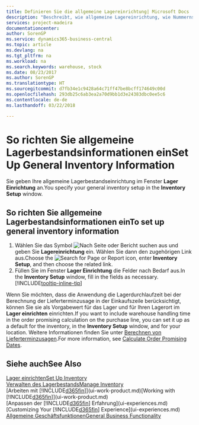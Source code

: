 ```yaml
---
title: Definieren Sie die allgemeine Lagereinrichtung| Microsoft Docs
description: "Beschreibt, wie allgemeine Lagereinrichtung, wie Nummernserien und Lagerorte definiert werden, sodass Sie Ihr Lager und Ihren Vorrat verwalten können."
services: project-madeira
documentationcenter: 
author: SorenGP
ms.service: dynamics365-business-central
ms.topic: article
ms.devlang: na
ms.tgt_pltfrm: na
ms.workload: na
ms.search.keywords: warehouse, stock
ms.date: 08/23/2017
ms.author: SorenGP
ms.translationtype: HT
ms.sourcegitcommit: d7fb34e1c9428a64c71ff47be8bcff174649c00d
ms.openlocfilehash: 293db25c6ab3ea2a70d9bb1d3e24383dbc0ee5c6
ms.contentlocale: de-de
ms.lasthandoff: 03/22/2018

---
```

# <a name="set-up-general-inventory-information"></a><span data-ttu-id="8a729-103">So richten Sie allgemeine Lagerbestandsinformationen ein</span><span class="sxs-lookup"><span data-stu-id="8a729-103">Set Up General Inventory Information</span></span>
<span data-ttu-id="8a729-104">Sie geben Ihre allgemeine Lagerbestandseinrichtung im Fenster **Lager Einrichtung** an.</span><span class="sxs-lookup"><span data-stu-id="8a729-104">You specify your general inventory setup in the **Inventory Setup** window.</span></span>

## <a name="to-set-up-general-inventory-information"></a><span data-ttu-id="8a729-105">So richten Sie allgemeine Lagerbestandsinformationen ein</span><span class="sxs-lookup"><span data-stu-id="8a729-105">To set up general inventory information</span></span>
1. <span data-ttu-id="8a729-106">Wählen Sie das Symbol ![Nach Seite oder Bericht suchen](media/ui-search/search_small.png "Nach Seite oder Bericht suchen") aus und geben Sie **Lagereinrichtung** ein. Wählen Sie dann den zugehörigen Link aus.</span><span class="sxs-lookup"><span data-stu-id="8a729-106">Choose the ![Search for Page or Report](media/ui-search/search_small.png "Search for Page or Report icon") icon, enter **Inventory Setup**, and then choose the related link.</span></span>
2. <span data-ttu-id="8a729-107">Füllen Sie im Fenster **Lager Einrichtung** die Felder nach Bedarf aus.</span><span class="sxs-lookup"><span data-stu-id="8a729-107">In the **Inventory Setup** window, fill in the fields as necessary.</span></span> [!INCLUDE[tooltip-inline-tip](includes/tooltip-inline-tip_md.md)]

<span data-ttu-id="8a729-108">Wenn Sie möchten, dass die Anwendung die Lagerdurchlaufzeit bei der Berechnung der Lieferterminzusage in der Einkaufszeile berücksichtigt, können Sie sie als Vorgabewert für das Lager und für Ihren Lagerort im **Lager einrichten** einrichten.</span><span class="sxs-lookup"><span data-stu-id="8a729-108">If you want to include warehouse handling time in the order promising calculation on the purchase line, you can set it up as a default for the inventory, in the **Inventory Setup** window, and for your location.</span></span> <span data-ttu-id="8a729-109">Weitere Informationen finden Sie unter [Berechnen von Lieferterminzusagen](sales-how-to-calculate-order-promising-dates.md).</span><span class="sxs-lookup"><span data-stu-id="8a729-109">For more information, see [Calculate Order Promising Dates](sales-how-to-calculate-order-promising-dates.md).</span></span>  

## <a name="see-also"></a><span data-ttu-id="8a729-110">Siehe auch</span><span class="sxs-lookup"><span data-stu-id="8a729-110">See Also</span></span>
[<span data-ttu-id="8a729-111">Lager einrichten</span><span class="sxs-lookup"><span data-stu-id="8a729-111">Set Up Inventory</span></span>](inventory-setup-inventory.md)  
[<span data-ttu-id="8a729-112">Verwalten des Lagerbestands</span><span class="sxs-lookup"><span data-stu-id="8a729-112">Manage Inventory</span></span>](inventory-manage-inventory.md)  
<span data-ttu-id="8a729-113">[Arbeiten mit [!INCLUDE[d365fin](includes/d365fin_md.md)]](ui-work-product.md)</span><span class="sxs-lookup"><span data-stu-id="8a729-113">[Working with [!INCLUDE[d365fin](includes/d365fin_md.md)]](ui-work-product.md)</span></span>  
<span data-ttu-id="8a729-114">[Anpassen der [!INCLUDE[d365fin](includes/d365fin_md.md)] Erfahrung](ui-experiences.md)</span><span class="sxs-lookup"><span data-stu-id="8a729-114">[Customizing Your [!INCLUDE[d365fin](includes/d365fin_md.md)] Experience](ui-experiences.md)</span></span>  
[<span data-ttu-id="8a729-115">Allgemeine Geschäftsfunktionen</span><span class="sxs-lookup"><span data-stu-id="8a729-115">General Business Functionality</span></span>](ui-across-business-areas.md)

